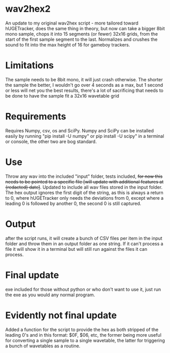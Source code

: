 # wav2hex2

An update to my original wav2hex script - more tailored toward hUGETracker, does the same thing in theory, but now can take a bigger 8bit mono sample, chops it into 15 segments (or fewer) 32x16 grids, from the start of the first sample segment to the last. Normalizes and crushes the sound to fit into the max height of 16 for gameboy trackers.

# Limitations

The sample needs to be 8bit mono, it will just crash otherwise. The shorter the sample the better, I wouldn't go over 4 seconds as a max, but 1 second or less will net you the best results, there's a lot of sacrificing that needs to be done to have the sample fit a 32x16 wavetable grid

# Requirements

Requires Numpy, csv, os and SciPy. Numpy and SciPy can be installed easily by running "pip install -U numpy" or pip install -U scipy" in a terminal or console, the other two are bog standard.

# Use

Throw any wav into the included "input" folder, tests included, ~~for now this needs to be pointed to a specific file [will update with additional features at {redacted} date]~~. Updated to include all wav files stored in the input folder. The hex output ignores the first digit of the string, as this is always a return to 0, where hUGETracker only needs the deviations from 0, except where a leading 0 is followed by another 0, the second 0 is still captured.

# Output

after the script runs, it will create a bunch of CSV files per item in the input folder and throw them in an output folder as one string. If it can't process a file it will show it in a terminal but will still run against the files it can process.

# Final update

exe included for those without python or who don't want to use it, just run the exe as you would any normal program.

# Evidently not final update

Added a function for the script to provide the hex as both stripped of the leading 0's and in this format: $0F, $06, etc, the former being more useful for converting a single sample to a single wavetable, the latter for triggering a bunch of wavetables as a routine.